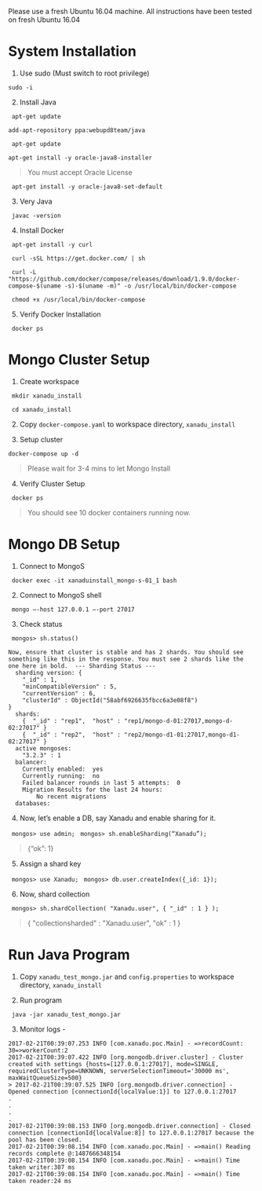 Please use a fresh Ubuntu 16.04 machine. All instructions have been tested on fresh Ubuntu 16.04

# System Installation

1. Use sudo (Must switch to root privilege)  

  ``` sudo -i ```

2. Install Java

  ``` apt-get update```

  ``` add-apt-repository ppa:webupd8team/java ``` 

  ``` apt-get update``` 
  
  ``` apt-get install -y oracle-java8-installer ```     
  > You must accept Oracle License
  
  ``` apt-get install -y oracle-java8-set-default``` 

3. Very Java

  ``` javac -version``` 

4. Install Docker

  ``` apt-get install -y curl``` 
  
  ``` curl -sSL https://get.docker.com/ | sh``` 
  
  ``` curl -L "https://github.com/docker/compose/releases/download/1.9.0/docker-compose-$(uname -s)-$(uname -m)" -o /usr/local/bin/docker-compose``` 
  
  ``` chmod +x /usr/local/bin/docker-compose``` 

5. Verify Docker Installation

  ``` docker ps``` 

# Mongo Cluster Setup

1. Create workspace

  ``` mkdir xanadu_install``` 
  
  ``` cd xanadu_install``` 

2. Copy `docker-compose.yaml` to workspace directory, `xanadu_install`

3. Setup cluster

  ``` docker-compose up -d ``` 
  > Please wait for 3-4 mins to let Mongo Install

4. Verify Cluster Setup

  ``` docker ps``` 
  > You should see 10 docker containers running now.

# Mongo DB Setup

1. Connect to MongoS

  ``` docker exec -it xanaduinstall_mongo-s-01_1 bash``` 

2. Connect to MongoS shell

  ``` mongo —-host 127.0.0.1 —-port 27017``` 

3. Check status

  ``` mongos> sh.status()``` 

```text
Now, ensure that cluster is stable and has 2 shards. You should see something like this in the response. You must see 2 shards like the one here in bold.  --- Sharding Status ---
  sharding version: {
	"_id" : 1,
	"minCompatibleVersion" : 5,
	"currentVersion" : 6,
	"clusterId" : ObjectId("58abf6926635fbcc6a3e08f8")
}
  shards:
	{  "_id" : "rep1",  "host" : "rep1/mongo-d-01:27017,mongo-d-02:27017" }
	{  "_id" : "rep2",  "host" : "rep2/mongo-d1-01:27017,mongo-d1-02:27017" }
  active mongoses:
	"3.2.3" : 1
  balancer:
	Currently enabled:  yes
	Currently running:  no
	Failed balancer rounds in last 5 attempts:  0
	Migration Results for the last 24 hours:
		No recent migrations
  databases:
  ```

4. Now, let’s enable a DB, say Xanadu and enable sharing for it.

  ``` mongos> use admin;``` 
  ``` mongos> sh.enableSharding(“Xanadu”);``` 
  > {“ok”: 1}

5. Assign a shard key

  ``` mongos> use Xanadu;``` 
  ``` mongos> db.user.createIndex({_id: 1});``` 

6. Now, shard collection

  ``` mongos> sh.shardCollection( "Xanadu.user", { "_id" : 1 } );``` 
  > { "collectionsharded" : "Xanadu.user", "ok" : 1 }

# Run Java Program

1. Copy `xanadu_test_mongo.jar` and `config.properties` to workspace directory, `xanadu_install`

2. Run program

  ``` java -jar xanadu_test_mongo.jar``` 

3. Monitor logs -

```text
2017-02-21T00:39:07.253 INFO [com.xanadu.poc.Main] - =>recordCount: 30=>workerCount:2
2017-02-21T00:39:07.422 INFO [org.mongodb.driver.cluster] - Cluster created with settings {hosts=[127.0.0.1:27017], mode=SINGLE, requiredClusterType=UNKNOWN, serverSelectionTimeout='30000 ms', maxWaitQueueSize=500}
> 2017-02-21T00:39:07.525 INFO [org.mongodb.driver.connection] - Opened connection [connectionId{localValue:1}] to 127.0.0.1:27017
.
.
.
.
2017-02-21T00:39:08.153 INFO [org.mongodb.driver.connection] - Closed connection [connectionId{localValue:8}] to 127.0.0.1:27017 because the pool has been closed.
2017-02-21T00:39:08.154 INFO [com.xanadu.poc.Main] - =>main() Reading records complete @:1487666348154
2017-02-21T00:39:08.154 INFO [com.xanadu.poc.Main] - =>main() Time taken writer:307 ms
2017-02-21T00:39:08.154 INFO [com.xanadu.poc.Main] - =>main() Time taken reader:24 ms
```
